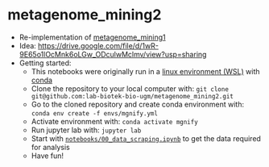 # metagenome_mining2
* Re-implementation of [metagenome_mining1](https://github.com/lab-biotek-bio-ugm/metagenome_mining)
* Idea: https://drive.google.com/file/d/1wR-9E65o1lOcMnk6oLGw_ODculwMclmv/view?usp=sharing
* Getting started:
  * This notebooks were originally run in a [linux environment (WSL)](https://docs.microsoft.com/en-us/windows/wsl/install-win10) with [conda](https://docs.conda.io/en/latest/)
  * Clone the repository to your local computer with: `git clone git@github.com:lab-biotek-bio-ugm/metagenome_mining2.git`
  * Go to the cloned repository and create conda environment with: `conda env create -f envs/mgnify.yml`
  * Activate environment with: `conda activate mgnify`
  * Run jupyter lab with: `jupyter lab`
  * Start with [`notebooks/00_data_scraping.ipynb`](https://github.com/lab-biotek-bio-ugm/metagenome_mining2/blob/main/notebooks/00_data_scraping.ipynb) to get the data required for analysis
  * Have fun!
